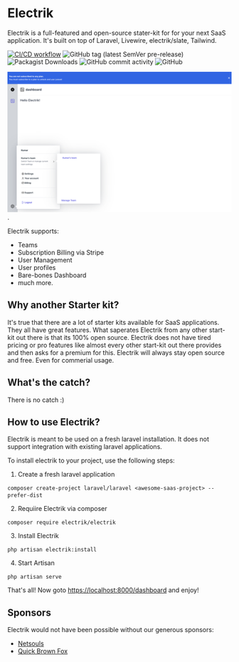 # Electrik

Electrik is a full-featured and open-source stater-kit for for your next SaaS application. It's built on top of Laravel, Livewire, electrik/slate, Tailwind. 

[![CI/CD workflow](https://github.com/electrikhq/electrik/actions/workflows/ci.yml/badge.svg)](https://github.com/electrikhq/electrik/actions/workflows/ci.yml) ![GitHub tag (latest SemVer pre-release)](https://img.shields.io/github/v/tag/electrikhq/electrik?include_prereleases) ![Packagist Downloads](https://img.shields.io/packagist/dt/electrik/electrik)  ![GitHub commit activity](https://img.shields.io/github/commit-activity/m/electrikhq/electrik) ![GitHub](https://img.shields.io/github/license/electrikhq/electrik) 

![Dashboard](art/dashboard.png "Dashboard after succeffsulll installation").

Electrik supports:
* Teams
* Subscription Billing via Stripe
* User Management
* User profiles
* Bare-bones Dashboard 
* much more.

## Why another Starter kit?

It's true that there are a lot of starter kits available for SaaS applications. They all have great features. What saperates Electrik from any other start-kit out there is that its 100% open source. Electrik does not have tired pricing or pro features like almost every other start-kit out there provides and then asks for a premium for this. Electrik will always stay open source and free. Even for commerial usage.

## What's the catch?

There is no catch :)

## How to use Electrik?

Electrik is meant to be used on a fresh laravel installation. It does not support integration with existing laravel applications. 

To install electrik to your project, use the following steps:

1. Create a fresh laravel application
```
composer create-project laravel/laravel <awesome-saas-project> --prefer-dist
```

2. Requiire Electrik via composer
```
composer require electrik/electrik
```

3. Install Electrik
```
php artisan electrik:install
```

4. Start Artisan
```
php artisan serve
```

That's all! Now goto [https://localhost:8000/dashboard](https://localhost:8000/dashboard) and enjoy!


## Sponsors

Electrik would not have been possible without our generous sponsors:

* [Netsouls](https://www.studionetsouls.com/)
* [Quick Brown Fox](https://qbf.company/)
